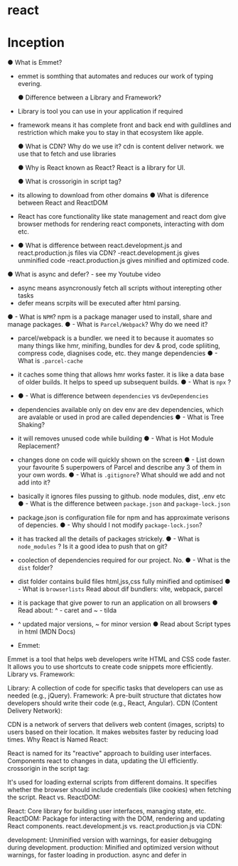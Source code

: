 # react

# Inception

● What is Emmet?

-   emmet is somthing that automates and reduces our work of typing evering.

    ● Difference between a Library and Framework?

-   Library is tool you can use in your application if required
-   framework means it has complete front and back end with guildlines and restriction which make you to stay in that ecosystem like apple.

    ● What is CDN? Why do we use it?
    cdn is content deliver network. we use that to fetch and use libraries

    ● Why is React known as React?
    React is a library for UI.

    ● What is crossorigin in script tag?

-   its allowing to download from other domains
    ● What is diference between React and ReactDOM
-   React has core functionality like state management and react dom give browser methods for rendering react componets, interacting with dom etc.
-   ● What is difference between react.development.js and react.production.js files via CDN?
    -react.development.js gives unminified code
    -react.production.js gives minified and optimized code.

● What is async and defer? - see my Youtube video

-   async means asyncronously fetch all scripts without interepting other tasks
-   defer means scrpits will be executed after html parsing.

● - What is `NPM`?
npm is a package manager used to install, share and manage packages.
● - What is `Parcel/Webpack`? Why do we need it?

-   parcel/webpack is a bundler. we need it to because it auomates so many things like hmr, minifing, bundles for dev & prod, code spliiting, compress code, diagnises code, etc. they mange dependencies
    ● - What is `.parcel-cache`
-   it caches some thing that allows hmr works faster. it is like a data base of older builds. It helps to speed up subsequent builds.
    ● - What is `npx` ?
-   ● - What is difference between `dependencies` vs `devDependencies`
-   dependencies available only on dev env are dev dependencies, which are avalable or used in prod are called dependencies
    ● - What is Tree Shaking?
-   it will removes unused code while building
    ● - What is Hot Module Replacement?
-   changes done on code will quickly shown on the screen
    ● - List down your favourite 5 superpowers of Parcel and describe any 3 of them in your
    own words.
    ● - What is `.gitignore`? What should we add and not add into it?
-   basically it ignores files pussing to github. node modules, dist, .env etc
    ● - What is the difference between `package.json` and `package-lock.json`
-   package.json is configuration file for npm and has approximate verisons of depencies.
    ● - Why should I not modify `package-lock.json`?
-   it has tracked all the details of packages strickely.
    ● - What is `node_modules` ? Is it a good idea to push that on git?
-   coolection of dependencies required for our project. No.
    ● - What is the `dist` folder?
-   dist folder contains build files html,jss,css fully minified and optimised
    ● - What is `browserlists`
    Read about dif bundlers: vite, webpack, parcel
-   it is package that give power to run an application on all browsers
    ● Read about: ^ - caret and ~ - tilda
-   ^ updated major versions, ~ for minor version
    ● Read about Script types in html (MDN Docs)

-   Emmet:

Emmet is a tool that helps web developers write HTML and CSS code faster. It allows you to use shortcuts to create code snippets more efficiently.
Library vs. Framework:

Library: A collection of code for specific tasks that developers can use as needed (e.g., jQuery).
Framework: A pre-built structure that dictates how developers should write their code (e.g., React, Angular).
CDN (Content Delivery Network):

CDN is a network of servers that delivers web content (images, scripts) to users based on their location. It makes websites faster by reducing load times.
Why React is Named React:

React is named for its "reactive" approach to building user interfaces. Components react to changes in data, updating the UI efficiently.
crossorigin in the script tag:

It's used for loading external scripts from different domains. It specifies whether the browser should include credentials (like cookies) when fetching the script.
React vs. ReactDOM:

React: Core library for building user interfaces, managing state, etc.
ReactDOM: Package for interacting with the DOM, rendering and updating React components.
react.development.js vs. react.production.js via CDN:

development: Unminified version with warnings, for easier debugging during development.
production: Minified and optimized version without warnings, for faster loading in production.
async and defer in <script> tag:

async: Downloads script asynchronously and executes it as soon as it's downloaded.
defer: Downloads script asynchronously but waits to execute until the HTML document is fully parsed.

Certainly! Let's go through each question:

What is NPM?

NPM stands for Node Package Manager. It is a package manager for JavaScript and Node.js, used to install, share, and manage packages or libraries of code.
What is Parcel/Webpack? Why do we need it?

Parcel and Webpack are bundlers, tools that take your source code, including styles, scripts, and assets, and package them together for the browser. They help manage dependencies, optimize code, and enable features like code splitting.
What is .parcel-cache?

The .parcel-cache directory is created by Parcel and stores cached data to speed up subsequent builds. It can be safely deleted to clear the cache.
What is npx?

npx is a tool that comes with NPM and is used to execute packages from the NPM registry. It is particularly useful for running binaries of packages without installing them globally.
Difference between dependencies vs devDependencies:

dependencies: Packages required for the application to run in production.
devDependencies: Packages used for development and testing, not necessary for the production build.
What is Tree Shaking?

Tree Shaking: It's a technique used by bundlers to eliminate dead code (unused exports) from the final bundle, reducing its size.
What is Hot Module Replacement?

Hot Module Replacement (HMR): It's a feature that allows the replacement of modules in an application without a full page refresh. It speeds up development by preserving the application state.
List down your favorite 5 superpowers of Parcel and describe any 3 of them in your own words:

Parcel's superpowers include zero-config setup, automatic dependency resolution, blazing fast speed, hot module replacement, and support for various file types.
What is .gitignore? What should we add and not add into it?

.gitignore is a file that specifies intentionally untracked files to be ignored by Git. It should include files like logs, build artifacts, and sensitive information. It should not include essential configuration files or files required for the project.
Difference between package.json and package-lock.json:

package.json: Describes the project and its dependencies. It includes metadata and high-level information about the project.
package-lock.json: Locks down the version of each package's dependencies, ensuring consistent installations across different environments.
Why should I not modify package-lock.json?

package-lock.json is automatically generated and managed by NPM. Modifying it directly is not recommended, as it could lead to dependency conflicts and inconsistencies.
What is node_modules? Is it a good idea to push that on git?

node_modules is a directory where NPM installs project dependencies. It's generally not a good idea to push it to Git, as it can be large and is easily regenerated using npm install based on the package.json and package-lock.json.
What is the dist folder?

The dist folder (short for distribution) contains the distribution-ready files, often the minified and optimized version of the source code. It is what is deployed to a production environment.
What is browserslist?

browserslist is a configuration file used by tools like Autoprefixer and Babel to determine which browser versions to support when transpiling and prefixing CSS and JavaScript code.
Read about different bundlers: Vite, Webpack, Parcel.

These are popular JavaScript bundlers that help manage and optimize web application code. They have different features and configurations suited to different use cases.
Read about ^ (caret) and ~ (tilde).

These are versioning prefixes used in package.json. ^ allows updates for compatible versions, while ~ allows only patch updates.
Read about Script types in HTML.

Script types in HTML include text/javascript (default), module (for ECMAScript modules), and type="text/babel" (for Babel-processed scripts). They define how the browser should interpret the script content.

# 3.Laying the foundation

● What is JSX?

-   JSX is html like syntax which will converted in to react element before rendering.
    ● Superpowers of JSX
-   readability, can use javascript inside jsx,
    ● Role of type attribute in script tag? What options can I use there?
-   it tells the media type in script tag. text/javascript , text/jsx , module , import map, etc.,
    ● {TitleComponent} vs {<TitleComponent/>} vs {<TitleComponent></TitleComponent>} in JSX
-   all are same

# Config driven UI -
